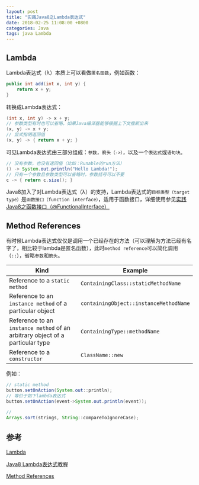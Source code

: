 ```yaml
---
layout: post
title: "实践Java8之Lambda表达式"
date: 2018-02-25 11:08:00 +0800
categories: Java
tags: java Lambda
---
```

## Lambda

Lambda表达式（λ）本质上可以看做`匿名函数`，例如函数：

```java
public int add(int x, int y) {
	return x + y;
}
```

转换成Lambda表达式：

```java
(int x, int y) -> x + y;
// 参数类型有时也可以省略，如果Java编译器能够根据上下文推断出来
(x, y) -> x + y; 
// 显式指明返回值
(x, y) -> { return x + y; } 
```

可见Lambda表达式由三部分组成：`参数`，`箭头（->）`，以及一个`表达式`或`语句块`。

```java
// 没有参数，也没有返回值（比如：Runable的run方法）
() -> System.out.println("Hello Lambda!");
// 只有一个参数且参数类型可以省略时，参数括号可以不要
c -> { return c.size(); }
```

Java8加入了对Lambda表达式（λ）的支持，Lambda表达式的`目标类型（target type）`是`函数接口（function interface）`，适用于函数接口，详细使用参见[实践Java8之函数接口（@FunctionalInterface）](/java/2018/02/25/实践Java8之函数接口-@FunctioinInterface)

## Method References

有时候Lambda表达式仅仅是调用一个已经存在的方法（可以理解为方法已经有名字了，相比较于lambda是匿名函数），此时`method reference`可以简化调用（`::`），省略`参数`和`箭头`。

| Kind                                                         | Example                                |
| ------------------------------------------------------------ | -------------------------------------- |
| Reference to a `static method`                               | `ContainingClass::staticMethodName`    |
| Reference to an `instance method` of a particular object     | `containingObject::instanceMethodName` |
| Reference to an `instance method` of an arbitrary object of a particular type | `ContainingType::methodName`           |
| Reference to a `constructor`                                 | `ClassName::new`                       |

例如：
```java
// static method
button.setOnAction(System.out::println);
// 等价于如下lambda表达式
button.setOnAction(event->System.out.println(event));

// 
Arrays.sort(strings, String::compareToIgnoreCase);
```



## 参考

[Lambda](https://docs.oracle.com/javase/tutorial/java/javaOO/lambdaexpressions.html)

[Java8 Lambda表达式教程](http://blog.csdn.net/ioriogami/article/details/12782141)

[Method References](https://docs.oracle.com/javase/tutorial/java/javaOO/methodreferences.html)